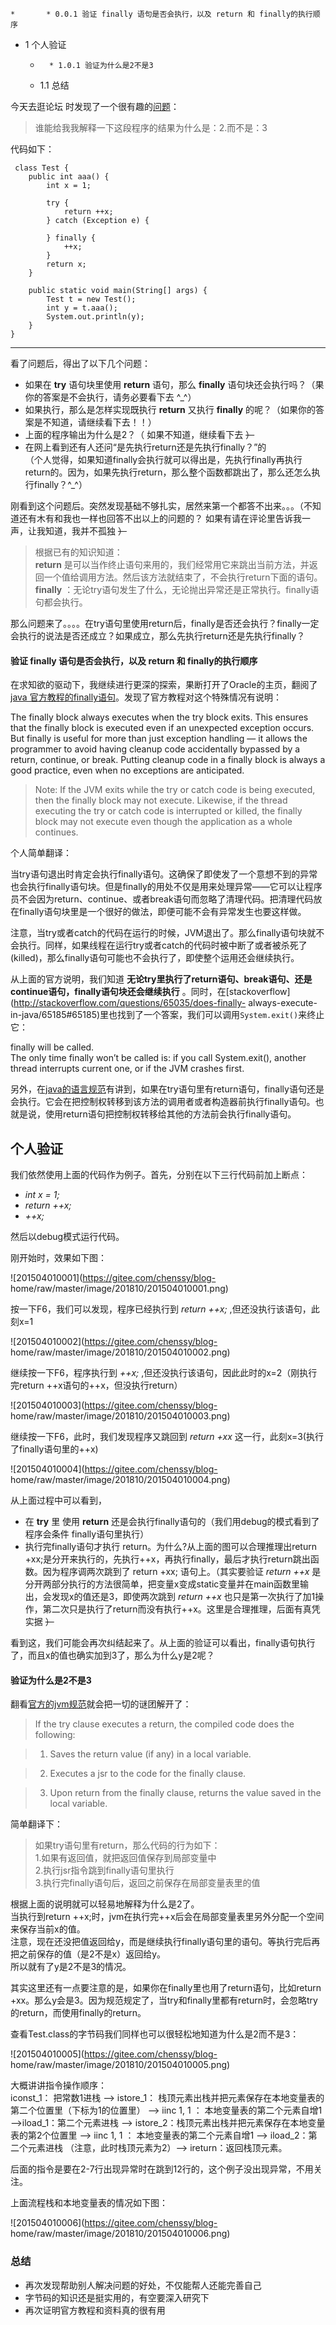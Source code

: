     *       * 0.0.1 验证 finally 语句是否会执行，以及 return 和 finally的执行顺序
  * 1 个人验证
    *       * 1.0.1 验证为什么是2不是3
    * 1.1 总结

今天去逛论坛 时发现了一个很有趣的[问题](http://bbs.csdn.net/topics/391005556)：

> 谁能给我我解释一下这段程序的结果为什么是：2.而不是：3

代码如下：

    
    
     class Test {
        public int aaa() {
            int x = 1;
    
            try {
                return ++x;
            } catch (Exception e) {
    
            } finally {
                ++x;
            }
            return x;
        }
    
        public static void main(String[] args) {
            Test t = new Test();
            int y = t.aaa();
            System.out.println(y);
        }
    }
    
    

* * *

看了问题后，得出了以下几个问题：

  * 如果在 **try** 语句块里使用 **return** 语句，那么 **finally** 语句块还会执行吗？（果你的答案是不会执行，请务必要看下去 ^_^）
  * 如果执行，那么是怎样实现既执行 **return** 又执行 **finally** 的呢？（如果你的答案是不知道，请继续看下去！！）
  * 上面的程序输出为什么是2？（ 如果不知道，继续看下去 ~~）~~
  * 在网上看到还有人还问“是先执行return还是先执行finally？”的  
（个人觉得，如果知道finally会执行就可以得出是，先执行finally再执行return的。因为，如果先执行return，那么整个函数都跳出了，那么还怎么执行finally？^_^）

刚看到这个问题后。突然发现基础不够扎实，居然来第一个都答不出来。。。（不知道还有木有和我也一样也回答不出以上的问题的？
如果有请在评论里告诉我一声，让我知道，我并不孤独 ~~）~~

> 根据已有的知识知道：  
>  **return**
是可以当作终止语句来用的，我们经常用它来跳出当前方法，并返回一个值给调用方法。然后该方法就结束了，不会执行return下面的语句。  
>  **finally** ：无论try语句发生了什么，无论抛出异常还是正常执行。finally语句都会执行。  
>
那么问题来了。。。。在try语句里使用return后，finally是否还会执行？finally一定会执行的说法是否还成立？如果成立，那么先执行return还是先执行finally？

####  验证 finally 语句是否会执行，以及 return 和 finally的执行顺序

在求知欲的驱动下，我继续进行更深的探索，果断打开了Oracle的主页，翻阅了[java
官方教程的finally语句](http://docs.oracle.com/javase/tutorial/essential/exceptions/finally.html)。发现了官方教程对这个特殊情况有说明：

The finally block always executes when the try block exits. This ensures that
the finally block is executed even if an unexpected exception occurs. But
finally is useful for more than just exception handling — it allows the
programmer to avoid having cleanup code accidentally bypassed by a return,
continue, or break. Putting cleanup code in a finally block is always a good
practice, even when no exceptions are anticipated.

> Note: If the JVM exits while the try or catch code is being executed, then
the finally block may not execute. Likewise, if the thread executing the try
or catch code is interrupted or killed, the finally block may not execute even
though the application as a whole continues.

个人简单翻译：

当try语句退出时肯定会执行finally语句。这确保了即使发了一个意想不到的异常也会执行finally语句块。但是finally的用处不仅是用来处理异常——它可以让程序员不会因为return、continue、或者break语句而忽略了清理代码。把清理代码放在finally语句块里是一个很好的做法，即便可能不会有异常发生也要这样做。

>
注意，当try或者catch的代码在运行的时候，JVM退出了。那么finally语句块就不会执行。同样，如果线程在运行try或者catch的代码时被中断了或者被杀死了(killed)，那么finally语句可能也不会执行了，即使整个运用还会继续执行。

从上面的官方说明，我们知道 **无论try里执行了return语句、break语句、还是continue语句，finally语句块还会继续执行**
。同时，在[stackoverflow](http://stackoverflow.com/questions/65035/does-finally-
always-execute-in-java/65185#65185)里也找到了一个答案，我们可以调用`System.exit()`来终止它：

finally will be called.  
The only time finally won’t be called is: if you call System.exit(), another
thread interrupts current one, or if the JVM crashes first.

另外，在[java的语言规范](http://docs.oracle.com/javase/specs/jls/se7/html/jls-14.html#jls-14.17)有讲到，如果在try语句里有return语句，finally语句还是会执行。它会在把控制权转移到该方法的调用者或者构造器前执行finally语句。也就是说，使用return语句把控制权转移给其他的方法前会执行finally语句。

## 个人验证

我们依然使用上面的代码作为例子。首先，分别在以下三行代码前加上断点：

  * _int x = 1;_
  * _return ++x;_
  * _++x;_

然后以debug模式运行代码。

刚开始时，效果如下图：

![201504010001](https://gitee.com/chenssy/blog-
home/raw/master/image/201810/201504010001.png)

按一下F6，我们可以发现，程序已经执行到 _return ++x;_ ,但还没执行该语句，此刻x=1

![201504010002](https://gitee.com/chenssy/blog-
home/raw/master/image/201810/201504010002.png)

继续按一下F6，程序执行到 _++x;_ ,但还没执行该语句，因此此时的x=2（刚执行完return ++x语句的++x，但没执行return）

![201504010003](https://gitee.com/chenssy/blog-
home/raw/master/image/201810/201504010003.png)

继续按一下F6，此时，我们发现程序又跳回到 _return +xx_ 这一行，此刻x=3(执行了finally语句里的++x)

![201504010004](https://gitee.com/chenssy/blog-
home/raw/master/image/201810/201504010004.png)

从上面过程中可以看到，

  * 在 **try** 里 使用 **return** 还是会执行finally语句的（我们用debug的模式看到了程序会条件 finally语句里执行）
  * 执行完finally语句才执行 return。为什么?从上面的图可以合理推理出return +xx;是分开来执行的，先执行++x，再执行finally，最后才执行return跳出函数。因为程序调两次跳到了 return +xx; 语句上。（其实要验证 _return ++x_ 是分开两部分执行的方法很简单，把变量x变成static变量并在main函数里输出，会发现x的值还是3，即使两次跳到 _return ++x_ 也只是第一次执行了加1操作，第二次只是执行了return而没有执行++x。这里是合理推理，后面有真凭实据 ~~）~~

看到这，我们可能会再次纠结起来了。从上面的验证可以看出，finally语句执行了，而且x的值也确实加到3了，那么为什么y是2呢？

#### 验证为什么是2不是3

翻看[官方的jvm规范](http://docs.oracle.com/javase/specs/jvms/se7/html/jvms-4.html#jvms-4.10.2.5)就会把一切的谜团解开了：

> If the try clause executes a return, the compiled code does the following:

>

>   1. Saves the return value (if any) in a local variable.

>   2. Executes a jsr to the code for the finally clause.

>   3. Upon return from the finally clause, returns the value saved in the
local variable.

>

简单翻译下：

> 如果try语句里有return，那么代码的行为如下：  
>  1.如果有返回值，就把返回值保存到局部变量中  
>  2.执行jsr指令跳到finally语句里执行  
>  3.执行完finally语句后，返回之前保存在局部变量表里的值

根据上面的说明就可以轻易地解释为什么是2了。  
当执行到return ++x;时，jvm在执行完++x后会在局部变量表里另外分配一个空间来保存当前x的值。  
注意，现在还没把值返回给y，而是继续执行finally语句里的语句。等执行完后再把之前保存的值（是2不是x）返回给y。  
所以就有了y是2不是3的情况。

其实这里还有一点要注意的是，如果你在finally里也用了return语句，比如return
+xx。那么y会是3。因为规范规定了，当try和finally里都有return时，会忽略try的return，而使用finally的return。

查看Test.class的字节码我们同样也可以很轻松地知道为什么是2而不是3：

![201504010005](https://gitee.com/chenssy/blog-
home/raw/master/image/201810/201504010005.png)

大概讲讲指令操作顺序：  
iconst_1： 把常数1进栈 —> istore_1： 栈顶元素出栈并把元素保存在本地变量表的第二个位置里（下标为1的位置里） —> iinc 1, 1
： 本地变量表的第二个元素自增1 —>iload_1：第二个元素进栈 —> istore_2：栈顶元素出栈并把元素保存在本地变量表的第2个位置里 —>
iinc 1, 1 ： 本地变量表的第二个元素自增1 —> iload_2：第二个元素进栈 （注意，此时栈顶元素为2）—> ireturn：返回栈顶元素。

后面的指令是要在2-7行出现异常时在跳到12行的，这个例子没出现异常，不用关注。

上面流程栈和本地变量表的情况如下图：

![201504010006](https://gitee.com/chenssy/blog-
home/raw/master/image/201810/201504010006.png)

### 总结

  * 再次发现帮助别人解决问题的好处，不仅能帮人还能完善自己
  * 字节码的知识还是挺实用的，有空要深入研究下
  * 再次证明官方教程和资料真的很有用

